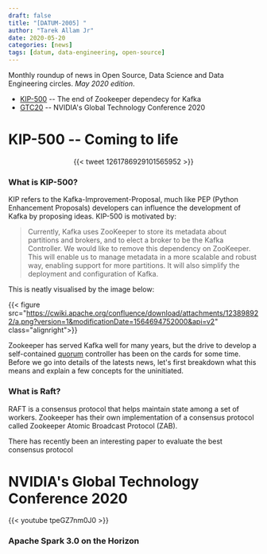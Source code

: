 ```yaml
---
draft: false
title: "[DATUM-2005] "
author: "Tarek Allam Jr"
date: 2020-05-20
categories: [news]
tags: [datum, data-engineering, open-source]
---
```


Monthly roundup of news in Open Source, Data Science and Data Engineering circles. _May 2020
edition_.

<!--more-->

- [KIP-500](#kip500) -- The end of Zookeeper dependecy for Kafka
- [GTC20](#gtc20) -- NVIDIA's Global Technology Conference 2020

# <a name="kip500b"></a>KIP-500 -- Coming to life

<center>
{{< tweet 1261786929101565952 >}}
</center>

### What is KIP-500?

KIP refers to the Kafka-Improvement-Proposal, much like PEP (Python Enhancement Proposals)
developers can influence the development of Kafka by proposing ideas. KIP-500 is motivated by:
>Currently, Kafka uses ZooKeeper to store its metadata about partitions and brokers, and to elect a
>broker to be the Kafka Controller.  We would like to remove this dependency on ZooKeeper.  This
>will enable us to manage metadata in a more scalable and robust way, enabling support for more
>partitions.  It will also simplify the deployment and configuration of Kafka.

This is neatly visualised by the image below:

{{< figure src="https://cwiki.apache.org/confluence/download/attachments/123898922/a.png?version=1&modificationDate=1564694752000&api=v2" class="alignright">}}

Zookeeper has served Kafka well for many years, but the drive to develop a self-contained <a
href="#" class="tooltip tooltip-left" title="the minimum number of members of an assembly or society that must be
present at any of its meetings to make the proceedings of that meeting valid.">quorum</a> controller
has been on the cards for some time. Before we go into details of the latests news, let's first
breakdown what this means and explain a few concepts for the uninitiated.

### What is Raft?

RAFT is a consensus protocol that helps maintain state among a set of workers. Zookeeper has their
own implementation of a consensus protocol called Zookeeper Atomic Broadcast Protocol (ZAB).

There has recently been an interesting paper to evaluate the best consensus protocol

# <a name="gtc20"></a>NVIDIA's Global Technology Conference 2020

<!-- <center> -->
<!-- <embed -->
<!-- <video type=video/webm src=https://developer.download.nvidia.com/video/gputechconf/gtc/2020/secure/s21764/video-480p.mp4?7fGvEsX3-_hTdIWKs7XaDIESMHphS7T4IjbmeQNQ-KxvGn_P_eYSnb5y5Oc13KIDYiCV479Ez83lE1gXWgKv8_c1KnKjk4PEWf4x8j7GCVbYgtC9dsdcVBwee_P7RdaOzVayQ5JekmMVWrN9l-m6-wRjd0Z4vQ width="600" height="350" autoplay="0" autostart="0"></video> -->

<!-- </center> -->

{{< youtube tpeGZ7nm0J0 >}}

### Apache Spark 3.0 on the Horizon

<!-- {{< figure src="/blog/img/posts/2016-11-12-Matlab-R-Julia-Notebooks/newprojectlist.png" class="alignright">}} -->

<!-- ```python -->
<!-- print(f"Numpy: {np.__version__}") -->
<!-- ``` -->

<!-- Say if I said something here -->

<!-- ```bash -->
<!-- $ echo "Hello World!" -->
<!-- ``` -->

<!-- ```scala -->
<!-- println("hello") -->
<!-- def somefunction(col: String) -->

<!-- val mate = Int 5 -->
<!-- ``` -->



